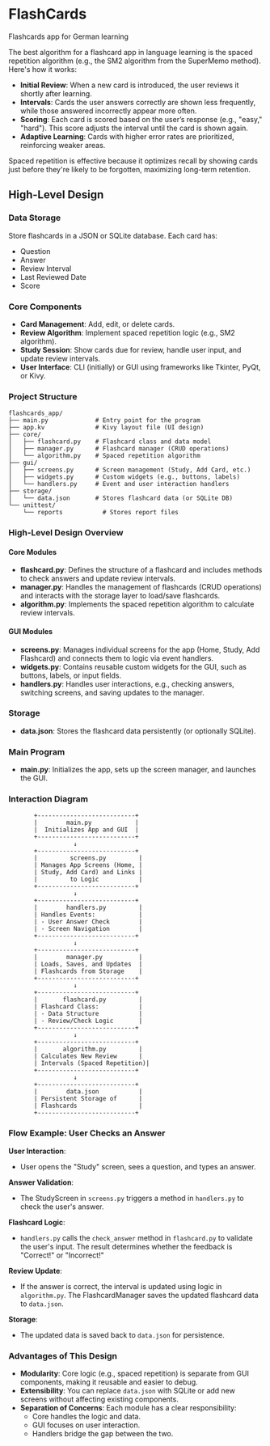 # FlashCards

Flashcards app for German learning

The best algorithm for a flashcard app in language learning is the spaced repetition algorithm (e.g., the SM2 algorithm from the SuperMemo method). Here's how it works:

- **Initial Review**: When a new card is introduced, the user reviews it shortly after learning.
- **Intervals**: Cards the user answers correctly are shown less frequently, while those answered incorrectly appear more often.
- **Scoring**: Each card is scored based on the user’s response (e.g., "easy," "hard"). This score adjusts the interval until the card is shown again.
- **Adaptive Learning**: Cards with higher error rates are prioritized, reinforcing weaker areas.

Spaced repetition is effective because it optimizes recall by showing cards just before they're likely to be forgotten, maximizing long-term retention.

## High-Level Design

### Data Storage

Store flashcards in a JSON or SQLite database. Each card has:

- Question
- Answer
- Review Interval
- Last Reviewed Date
- Score

### Core Components

- **Card Management**: Add, edit, or delete cards.
- **Review Algorithm**: Implement spaced repetition logic (e.g., SM2 algorithm).
- **Study Session**: Show cards due for review, handle user input, and update review intervals.
- **User Interface**: CLI (initially) or GUI using frameworks like Tkinter, PyQt, or Kivy.

### Project Structure

```
flashcards_app/
├── main.py             # Entry point for the program
├── app.kv              # Kivy layout file (UI design)
├── core/
│   ├── flashcard.py    # Flashcard class and data model
│   ├── manager.py      # Flashcard manager (CRUD operations)
│   └── algorithm.py    # Spaced repetition algorithm
├── gui/
│   ├── screens.py      # Screen management (Study, Add Card, etc.)
│   ├── widgets.py      # Custom widgets (e.g., buttons, labels)
│   └── handlers.py     # Event and user interaction handlers
├── storage/
│   └── data.json       # Stores flashcard data (or SQLite DB)
└── unittest/
    └── reports           # Stores report files
```

### High-Level Design Overview

#### Core Modules

- **flashcard.py**: Defines the structure of a flashcard and includes methods to check answers and update review intervals.
- **manager.py**: Handles the management of flashcards (CRUD operations) and interacts with the storage layer to load/save flashcards.
- **algorithm.py**: Implements the spaced repetition algorithm to calculate review intervals.

#### GUI Modules

- **screens.py**: Manages individual screens for the app (Home, Study, Add Flashcard) and connects them to logic via event handlers.
- **widgets.py**: Contains reusable custom widgets for the GUI, such as buttons, labels, or input fields.
- **handlers.py**: Handles user interactions, e.g., checking answers, switching screens, and saving updates to the manager.

### Storage

- **data.json**: Stores the flashcard data persistently (or optionally SQLite).

### Main Program

- **main.py**: Initializes the app, sets up the screen manager, and launches the GUI.

### Interaction Diagram

```
       +---------------------------+
       |        main.py            |
       |  Initializes App and GUI  |
       +---------------------------+
                  ↓
       +---------------------------+
       |         screens.py         |
       | Manages App Screens (Home, |
       | Study, Add Card) and Links |
       |         to Logic           |
       +---------------------------+
                  ↓
       +---------------------------+
       |        handlers.py         |
       | Handles Events:            |
       | - User Answer Check        |
       | - Screen Navigation        |
       +---------------------------+
                  ↓
       +---------------------------+
       |        manager.py          |
       | Loads, Saves, and Updates  |
       | Flashcards from Storage    |
       +---------------------------+
                  ↓
       +---------------------------+
       |       flashcard.py         |
       | Flashcard Class:           |
       | - Data Structure           |
       | - Review/Check Logic       |
       +---------------------------+
                  ↓
       +---------------------------+
       |       algorithm.py         |
       | Calculates New Review      |
       | Intervals (Spaced Repetition)|
       +---------------------------+
                  ↓
       +---------------------------+
       |        data.json           |
       | Persistent Storage of      |
       | Flashcards                 |
       +---------------------------+
```

### Flow Example: User Checks an Answer

**User Interaction**:
- User opens the "Study" screen, sees a question, and types an answer.

**Answer Validation**:
- The StudyScreen in `screens.py` triggers a method in `handlers.py` to check the user's answer.

**Flashcard Logic**:
- `handlers.py` calls the `check_answer` method in `flashcard.py` to validate the user's input. The result determines whether the feedback is "Correct!" or "Incorrect!"

**Review Update**:
- If the answer is correct, the interval is updated using logic in `algorithm.py`. The FlashcardManager saves the updated flashcard data to `data.json`.

**Storage**:
- The updated data is saved back to `data.json` for persistence.

### Advantages of This Design

- **Modularity**: Core logic (e.g., spaced repetition) is separate from GUI components, making it reusable and easier to debug.
- **Extensibility**: You can replace `data.json` with SQLite or add new screens without affecting existing components.
- **Separation of Concerns**: Each module has a clear responsibility:
  - Core handles the logic and data.
  - GUI focuses on user interaction.
  - Handlers bridge the gap between the two.